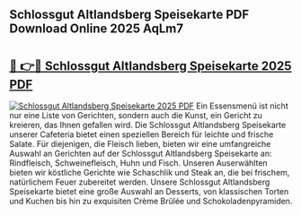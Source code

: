 ## Schlossgut Altlandsberg Speisekarte PDF Download Online 2025 AqLm7

# <h2><a href="http://gc96na5.nevu.top/?p=Schlossgut+Altlandsberg+Speisekarte">🔗 👉🔴 Schlossgut Altlandsberg Speisekarte 2025 PDF</a></h2>

[![Schlossgut Altlandsberg Speisekarte 2025 PDF](https://i.imgur.com/dBaPXMq.png)](http://gc96na5.nevu.top/?p=Schlossgut+Altlandsberg+Speisekarte)
Ein Essensmenü ist nicht nur eine Liste von Gerichten, sondern auch die Kunst, ein Gericht zu kreieren, das Ihnen gefallen wird. Die Schlossgut Altlandsberg Speisekarte unserer Cafeteria bietet einen speziellen Bereich für leichte und frische Salate. Für diejenigen, die Fleisch lieben, bieten wir eine umfangreiche Auswahl an Gerichten auf der Schlossgut Altlandsberg Speisekarte an: Rindfleisch, Schweinefleisch, Huhn und Fisch. Unseren Auserwählten bieten wir köstliche Gerichte wie Schaschlik und Steak an, die bei frischem, natürlichem Feuer zubereitet werden. Unsere Schlossgut Altlandsberg Speisekarte bietet eine große Auswahl an Desserts, von klassischen Torten und Kuchen bis hin zu exquisiten Crème Brûlée und Schokoladenpyramiden.
